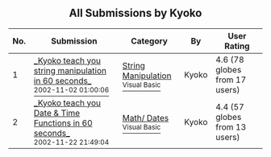 ﻿<div align="center">

## All Submissions by Kyoko

</div>

No.  | Submission | Category | By   | User Rating
---- | ---------- | -------- | ---- | -----------
1 | [\_Kyoko teach you string manipulation in 60 seconds\_<br /><sup>2002-11-02 01:00:06</sup>](https://github.com/Planet-Source-Code/kyoko-kyoko-teach-you-string-manipulation-in-60-seconds__1-40336) | [String Manipulation<br /><sup>Visual Basic</sup>](../ByCategory/string-manipulation__1-5.md) | Kyoko | 4.6 (78 globes from 17 users)
2 | [\_Kyoko teach you Date & Time Functions in 60 seconds\_<br /><sup>2002-11-22 21:49:04</sup>](https://github.com/Planet-Source-Code/kyoko-kyoko-teach-you-date-time-functions-in-60-seconds__1-40979) | [Math/ Dates<br /><sup>Visual Basic</sup>](../ByCategory/math-dates__1-37.md) | Kyoko | 4.4 (57 globes from 13 users)
